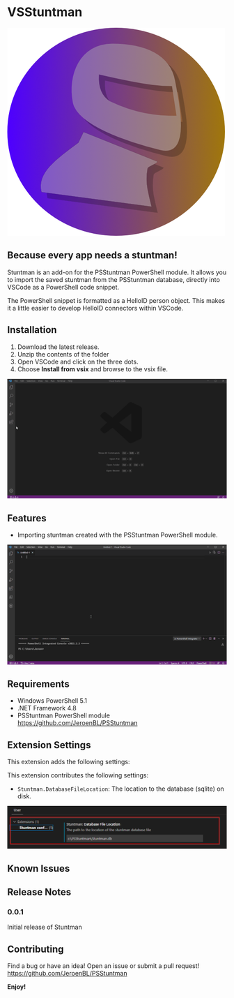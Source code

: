 # VSStuntman

![logo](https://raw.githubusercontent.com/JeroenBl/VSStuntman/main/logo.png)

## Because every app needs a stuntman!

Stuntman is an add-on for the PSStuntman PowerShell module. It allows you to import the saved stuntman from the PSStuntman database, directly into VSCode as a PowerShell code snippet. 

The PowerShell snippet is formatted as a HelloID person object. This makes it a little easier to develop HelloID connectors within VSCode.

## Installation

1. Download the latest release.
2. Unzip the contents of the folder
3. Open VSCode and click on the three dots.
4. Choose __Install from vsix__ and browse to the vsix file.

![Install](https://raw.githubusercontent.com/JeroenBL/VSStuntman/main/assets/installStuntman.gif)

## Features

- Importing stuntman created with the PSStuntman PowerShell module.

![import](https://raw.githubusercontent.com/JeroenBL/VSStuntman/main/assets/importStuntman.gif)

## Requirements

- Windows PowerShell 5.1
- .NET Framework 4.8
- PSStuntman PowerShell module https://github.com/JeroenBL/PSStuntman

## Extension Settings

This extension adds the following settings:

This extension contributes the following settings:

* `Stuntman.DatabaseFileLocation`: The location to the database (sqlite) on disk.

![Configure](https://raw.githubusercontent.com/JeroenBL/VSStuntman/main/assets/stuntmanConfiguration.png)

## Known Issues


## Release Notes

### 0.0.1

Initial release of Stuntman

## Contributing

Find a bug or have an idea! Open an issue or submit a pull request!
https://github.com/JeroenBL/PSStuntman

**Enjoy!**
